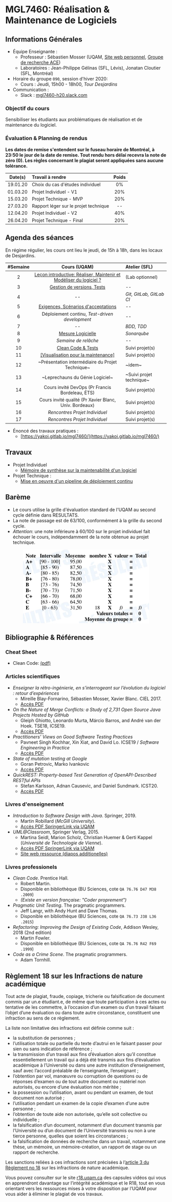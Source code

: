 # MGL7460: Réalisation & Maintenance de Logiciels

## Informations Générales

  * Équipe Enseignante :
    * Professeur : Sébastien Mosser (UQAM, [Site web personnel](https://mosser.github.io), [Groupe de recherche ACE](https://ace-design.github.io))
    * Laboratoires : Jean-Philippe Gélinas (SFL, Lévis), Jonatan Cloutier (SFL, Montréal)
  * Horaire du groupe `090`, session d'hiver 2020:
    * Cours : Jeudi, 15h00 - 18h00, _Tour Desjardins_
  * Communication :
    * Slack : [mgl7460-h20.slack.com](mgl7460-h20.slack.com)

### Objectif du cours

Sensibiliser les étudiants aux problématiques de réalisation et de maintenance du logiciel.

### Évaluation & Planning de rendus

**Les dates de remise s'entendent sur le fuseau horaire de Montréal, à 23:50 le jour de la date de remise. Tout rendu hors délai recevra la note de zéro (0). Les règles concernant le plagiat seront appliquées sans aucune tolérance.**

| Date(s)        | Travail à rendre               |  Poids |
| :---:          | :---                           | :---: |
| 19.01.20 | Choix du cas d'études individuel   | 0%  |
| 01.03.20 |  Projet Individuel - V1  |  20%  |
| 15.03.20 |  Projet Technique - MVP  |  20%  |
| 27.03.20 |  Rapport léger sur le projet technique  |  --  |
| 12.04.20 |  Projet Individuel - V2  |  40%  |
| 26.04.20 |  Projet Technique - Final |  20%  |

## Agenda des séances

En régime régulier, les cours ont lieu le jeudi, de 15h à 18h, dans les locaux de Desjardins.

| #Semaine | Cours (UQAM) | Atelier (SFL) |
| :---: | :---:   | :---    |
| 2  | [Leçon introductive: Réaliser, Maintenir et Modéliser du logiciel ?](./cours/1_intro.pdf) |  (Lab optionnel)  |
| 3  | [Gestion de versions, Tests](./cours/2_versions_tests.pdf)  |  --  |
| 4  |  --  | _Git, GitLab, GitLab CI_  |
| 5  | [Exigences, Scénarios d'acceptations](./cours/4_exigences_acceptation.pdf)  | --  |
| 6  | Déploiement continu, _Test-driven development_  | --  |
| 7  | --  |  _BDD, TDD_  |
| 8  | [Mesure Logicielle](./cours/7_mesure.pdf)  | _Sonarqube_  |
| 9  | _Semaine de relâche_  | --  |
| 10 | [Clean Code & Tests](./cours/9_cc_tests.pdf)  | Suivi projet(s) |
| 11 | [[Visualisation pour la maintenance]](./cours/10_visualisation.pdf)  |  Suivi projet(s)  |
| 12 | ~Présentation intermédiaire du Projet Technique~ |  ~idem~  |
| 13 | ~Leprechauns du Génie Logiciel~  |  ~Suivi projet technique~ |
| 14 | Cours invité DevOps (Pr Francis Bordeleau, ÉTS) |  Suivi projet(s)  |
| 15 | Cours invité qualité (Pr Xavier Blanc, Univ. Bordeaux) |  Suivi projet(s)  |
| 16 | _Rencontres Projet Individuel_  |  Suivi projet(s)  |
| 17 | _Rencontres Projet Individuel_  |  Suivi projet(s)  |


  * Énoncé des travaux pratiques :
    * [https://yakoi.gitlab.io/mgl7460/](https://yakoi.gitlab.io/mgl7460/)

## Travaux

  - Projet Individuel
    - [Mémoire de synthèse sur la maintenabilité d'un logiciel](./projets/projet-individuel.md)
  - Projet Technique :
    - [Mise en oeuvre d'un pipeline de déploiement continu](./projets/projet-technique.md)


## Barème

  - Le cours utilise la grille d'évaluation standard de l'UQAM au second cycle définie dans RESULTATS.
  - La note de passage est de 63/100, conformément à la grille du second cycle.
  - *Attention*: une note inférieure à 60/100 sur le projet individuel fait échouer le cours, indépendamment de la note obtenue au projet technique.

<div align="center">

![echelle de notes](./docs/echelle_M.png)

</div>

## Bibliographie & Références

### Cheat Sheet

  - Clean Code: [(pdf)](./docs/clean_code_cheatsheet.pdf)

### Articles scientifiques

  * _Enseigner la rétro-ingénierie, en s’interrogeant sur l’évolution du logiciel : retour d’expériences_
    * Mireille Blay-Fornarino, Sébastien Mosser, Xavier Blanc. CIEL 2017.
    * [Accès PDF](./docs/ciel17.pdf)
  * _On the Nature of Merge Conflicts: a Study of 2,731 Open Source Java Projects Hosted by GitHub_  
    * Gleiph Ghiotto, Leonardo Murta, Márcio Barros, and André van der Hoek. TSE18, ICSE19.
    * [Accès PDF](./docs/ghiotto.pdf)
  * _Practitioners’ Views on Good Software Testing Practices_
    * Pavneet Singh Kochhar, Xin Xiat, and David Lo. ICSE19 / _Software Engineering in Practice_
    * [Accès PDF](./docs/kochar19.pdf)
  * _State of mutation testing at Google_
    * Goran Petrovic, Marko Ivankovic
    * [Accès PDF](./docs/petrovic19.pdf)
  * _QuickREST: Property-based Test Generation of OpenAPI-Described RESTful APIs_
    * Stefan Karlsson, Adnan Causevic, and Daniel Sundmark. ICST20.
    * [Accès PDF](./docs/karlsson20.pdf)

### Livres d'enseignement

  * _Introduction to Software Design with Java_. Springer, 2019.
    * Martin Robillard (_McGill University_).
    * [Accès PDF SpringerLink via UQAM](https://link.springer.com/book/10.1007%2F978-3-030-24094-3)
  * _UML@Classroom_, Springer Verlag, 2015.
    * Martina Seidl, Marion Scholz, Christian Huemer & Gerti Kappel (_Université de Technologie de Vienne_).
    * [Accès PDF SpringerLink via UQAM](https://link.springer.com/book/10.1007%2F978-3-319-12742-2)
    * [Site web ressource (diapos additionelles)](http://www.uml.ac.at/en/)

### Livres professionels

  * _Clean Code_. Prentice Hall.
    * Robert Martin.
    * Disponible en bibliothèque (BU Sciences, cote `QA 76.76 D47 M38 .2009`)
    * _(Existe en version française: "Coder proprement")_
  * _Pragmatic Unit Testing_. The pragmatic programmers.
    * Jeff Langr, with Andy Hunt and Dave Thomas.  
    * Disponible en bibliothèque (BU Sciences, cote `QA 76.73 J38 L36 .2015`)
  * _Refactoring: Improving the Design of Existing Code_, Addison Wesley, 2018 (2nd edition)
    * Martin Fowler.  
    * Disponible en bibliothèque (BU Sciences, cote `QA 76.76 R42 F69 .1999`)
  * _Code as a Crime Scene_. The pragmatic programmers.
    * Adam Tornhill.  

## Règlement 18 sur les Infractions de nature académique

Tout acte de plagiat, fraude, copiage, tricherie ou falsification de document commis par un.e étudiant.e, de même que toute participation à ces actes ou tentative de  les commettre, à l’occasion d’un examen ou d’un travail faisant l’objet d’une évaluation ou dans toute autre circonstance, constituent une infraction au sens de ce règlement.

La liste non limitative des infractions est définie comme suit :

  * la substitution de personnes ;
  * l’utilisation totale ou partielle du texte d’autrui en le faisant passer pour sien ou sans indication de référence ;  
  * la transmission d’un travail aux fins d’évaluation alors qu’il constitue essentiellement un travail qui a déjà été transmis aux fins d’évaluation académique à l’Université ou dans une autre institution d’enseignement, sauf avec l’accord préalable de l’enseignante, l’enseignant ;
  * l’obtention par vol, manœuvre ou corruption de questions ou de réponses d’examen ou de tout autre document ou matériel non autorisés, ou encore d’une évaluation non méritée ;
  * la possession ou l’utilisation, avant ou pendant un examen, de tout document non autorisé ;
  * l’utilisation pendant un examen de la copie d’examen d’une autre personne ;
  * l’obtention de toute aide non autorisée, qu’elle soit collective ou individuelle ;
  * la falsification d’un document, notamment d’un document transmis par l’Université ou d’un document de l’Université transmis ou non à une tierce personne, quelles que soient les circonstances ;
  * la falsification de données de recherche dans un travail, notamment une thèse,  un mémoire, un mémoire-création, un rapport de stage ou un rapport de recherche.

Les sanctions reliées à ces infractions sont précisées à l’[article 3 du Règlement no 18](https://instances.uqam.ca/wp-content/uploads/sites/47/2017/12/REGLEMENT_NO_18.pdf) sur les infractions de nature académique.

Vous pouvez consulter sur le site [r18.uqam.ca](http://r18.uqam.ca) des capsules vidéos qui vous en apprendront davantage sur l’intégrité académique et le R18, tout en vous  orientant vers les ressources mises à votre disposition par l’UQAM pour vous aider à éliminer le plagiat de vos travaux.
